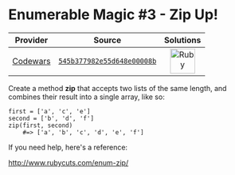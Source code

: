 [_metadata_:generated]: - "true"

# Enumerable Magic #3 - Zip Up!

<!-- INFO TABLE BEGIN -->

| Provider                                        | Source                                                                               | Solutions                                                                                                                                  |
| :---------------------------------------------: | :----------------------------------------------------------------------------------: | :----------------------------------------------------------------------------------------------------------------------------------------: |
| [Codewars](../../../docs/providers/Codewars.md) | [`545b377982e55d648e00008b`](https://www.codewars.com/kata/545b377982e55d648e00008b) | [<img src="https://res.cloudinary.com/rascaltwo/image/upload/v1631924090/ruby_v4klwh.svg" alt="Ruby" title="Ruby" width="50" />](solve.rb) |

<!-- INFO TABLE END -->

Create a method **zip** that accepts two lists of the same length, and combines their result into a single array, like so:

    first = ['a', 'c', 'e']
    second = ['b', 'd', 'f']
    zip(first, second)
        #=> ['a', 'b', 'c', 'd', 'e', 'f']

If you need help, here's a reference:

http://www.rubycuts.com/enum-zip/
